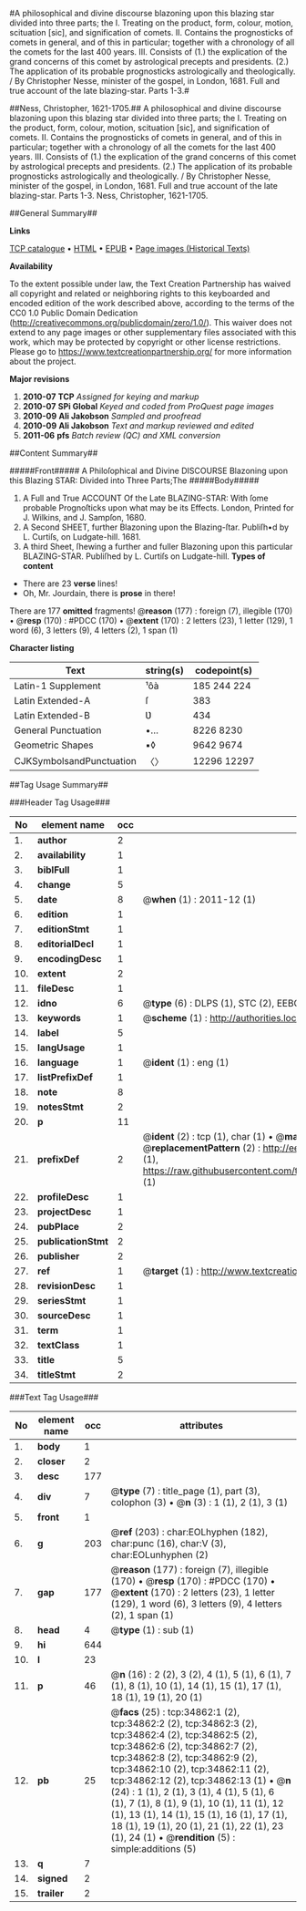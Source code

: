 #A philosophical and divine discourse blazoning upon this blazing star divided into three parts; the I. Treating on the product, form, colour, motion, scituation [sic], and signification of comets. II. Contains the prognosticks of comets in general, and of this in particular; together with a chronology of all the comets for the last 400 years. III. Consists of (1.) the explication of the grand concerns of this comet by astrological precepts and presidents. (2.) The application of its probable prognosticks astrologically and theologically. / By Christopher Nesse, minister of the gospel, in London, 1681. Full and true account of the late blazing-star. Parts 1-3.#

##Ness, Christopher, 1621-1705.##
A philosophical and divine discourse blazoning upon this blazing star divided into three parts; the I. Treating on the product, form, colour, motion, scituation [sic], and signification of comets. II. Contains the prognosticks of comets in general, and of this in particular; together with a chronology of all the comets for the last 400 years. III. Consists of (1.) the explication of the grand concerns of this comet by astrological precepts and presidents. (2.) The application of its probable prognosticks astrologically and theologically. / By Christopher Nesse, minister of the gospel, in London, 1681.
Full and true account of the late blazing-star. Parts 1-3.
Ness, Christopher, 1621-1705.

##General Summary##

**Links**

[TCP catalogue](http://www.ota.ox.ac.uk/tcp/)  • 
[HTML](http://tei.it.ox.ac.uk/tcp/Texts-HTML/free/A52/A52815.html)  • 
[EPUB](http://tei.it.ox.ac.uk/tcp/Texts-EPUB/free/A52/A52815.epub) • 
[Page images (Historical Texts)](https://historicaltexts.jisc.ac.uk/eebo-99830411e)

**Availability**

To the extent possible under law, the Text Creation Partnership has waived all copyright and related or neighboring rights to this keyboarded and encoded edition of the work described above, according to the terms of the CC0 1.0 Public Domain Dedication (http://creativecommons.org/publicdomain/zero/1.0/). This waiver does not extend to any page images or other supplementary files associated with this work, which may be protected by copyright or other license restrictions. Please go to https://www.textcreationpartnership.org/ for more information about the project.

**Major revisions**

1. __2010-07__ __TCP__ *Assigned for keying and markup*
1. __2010-07__ __SPi Global__ *Keyed and coded from ProQuest page images*
1. __2010-09__ __Ali Jakobson__ *Sampled and proofread*
1. __2010-09__ __Ali Jakobson__ *Text and markup reviewed and edited*
1. __2011-06__ __pfs__ *Batch review (QC) and XML conversion*

##Content Summary##

#####Front#####
A Philoſophical and Divine DISCOURSE Blazoning upon this Blazing STAR: Divided into Three Parts;The 
#####Body#####

1. A Full and True ACCOUNT Of the Late BLAZING-STAR: With ſome probable Prognoſticks upon what may be its Effects.
London, Printed for J. Wilkins, and J. Sampſon, 1680.
1. A Second SHEET, further Blazoning upon the Blazing-ſtar.
Publiſh•d by L. Curtiſs, on Ludgate-hill. 1681.
1. A third Sheet, ſhewing a further and fuller Blazoning upon this particular BLAZING-STAR.
Publiſhed by L. Curtiſs on Ludgate-hill.
**Types of content**

  * There are 23 **verse** lines!
  * Oh, Mr. Jourdain, there is **prose** in there!

There are 177 **omitted** fragments! 
 @__reason__ (177) : foreign (7), illegible (170)  •  @__resp__ (170) : #PDCC (170)  •  @__extent__ (170) : 2 letters (23), 1 letter (129), 1 word (6), 3 letters (9), 4 letters (2), 1 span (1)

**Character listing**


|Text|string(s)|codepoint(s)|
|---|---|---|
|Latin-1 Supplement|¹ôà|185 244 224|
|Latin Extended-A|ſ|383|
|Latin Extended-B|Ʋ|434|
|General Punctuation|•…|8226 8230|
|Geometric Shapes|▪◊|9642 9674|
|CJKSymbolsandPunctuation|〈〉|12296 12297|

##Tag Usage Summary##

###Header Tag Usage###

|No|element name|occ|attributes|
|---|---|---|---|
|1.|__author__|2||
|2.|__availability__|1||
|3.|__biblFull__|1||
|4.|__change__|5||
|5.|__date__|8| @__when__ (1) : 2011-12 (1)|
|6.|__edition__|1||
|7.|__editionStmt__|1||
|8.|__editorialDecl__|1||
|9.|__encodingDesc__|1||
|10.|__extent__|2||
|11.|__fileDesc__|1||
|12.|__idno__|6| @__type__ (6) : DLPS (1), STC (2), EEBO-CITATION (1), PROQUEST (1), VID (1)|
|13.|__keywords__|1| @__scheme__ (1) : http://authorities.loc.gov/ (1)|
|14.|__label__|5||
|15.|__langUsage__|1||
|16.|__language__|1| @__ident__ (1) : eng (1)|
|17.|__listPrefixDef__|1||
|18.|__note__|8||
|19.|__notesStmt__|2||
|20.|__p__|11||
|21.|__prefixDef__|2| @__ident__ (2) : tcp (1), char (1)  •  @__matchPattern__ (2) : ([0-9\-]+):([0-9IVX]+) (1), (.+) (1)  •  @__replacementPattern__ (2) : http://eebo.chadwyck.com/downloadtiff?vid=$1&page=$2 (1), https://raw.githubusercontent.com/textcreationpartnership/Texts/master/tcpchars.xml#$1 (1)|
|22.|__profileDesc__|1||
|23.|__projectDesc__|1||
|24.|__pubPlace__|2||
|25.|__publicationStmt__|2||
|26.|__publisher__|2||
|27.|__ref__|1| @__target__ (1) : http://www.textcreationpartnership.org/docs/. (1)|
|28.|__revisionDesc__|1||
|29.|__seriesStmt__|1||
|30.|__sourceDesc__|1||
|31.|__term__|1||
|32.|__textClass__|1||
|33.|__title__|5||
|34.|__titleStmt__|2||


###Text Tag Usage###

|No|element name|occ|attributes|
|---|---|---|---|
|1.|__body__|1||
|2.|__closer__|2||
|3.|__desc__|177||
|4.|__div__|7| @__type__ (7) : title_page (1), part (3), colophon (3)  •  @__n__ (3) : 1 (1), 2 (1), 3 (1)|
|5.|__front__|1||
|6.|__g__|203| @__ref__ (203) : char:EOLhyphen (182), char:punc (16), char:V (3), char:EOLunhyphen (2)|
|7.|__gap__|177| @__reason__ (177) : foreign (7), illegible (170)  •  @__resp__ (170) : #PDCC (170)  •  @__extent__ (170) : 2 letters (23), 1 letter (129), 1 word (6), 3 letters (9), 4 letters (2), 1 span (1)|
|8.|__head__|4| @__type__ (1) : sub (1)|
|9.|__hi__|644||
|10.|__l__|23||
|11.|__p__|46| @__n__ (16) : 2 (2), 3 (2), 4 (1), 5 (1), 6 (1), 7 (1), 8 (1), 10 (1), 14 (1), 15 (1), 17 (1), 18 (1), 19 (1), 20 (1)|
|12.|__pb__|25| @__facs__ (25) : tcp:34862:1 (2), tcp:34862:2 (2), tcp:34862:3 (2), tcp:34862:4 (2), tcp:34862:5 (2), tcp:34862:6 (2), tcp:34862:7 (2), tcp:34862:8 (2), tcp:34862:9 (2), tcp:34862:10 (2), tcp:34862:11 (2), tcp:34862:12 (2), tcp:34862:13 (1)  •  @__n__ (24) : 1 (1), 2 (1), 3 (1), 4 (1), 5 (1), 6 (1), 7 (1), 8 (1), 9 (1), 10 (1), 11 (1), 12 (1), 13 (1), 14 (1), 15 (1), 16 (1), 17 (1), 18 (1), 19 (1), 20 (1), 21 (1), 22 (1), 23 (1), 24 (1)  •  @__rendition__ (5) : simple:additions (5)|
|13.|__q__|7||
|14.|__signed__|2||
|15.|__trailer__|2||
